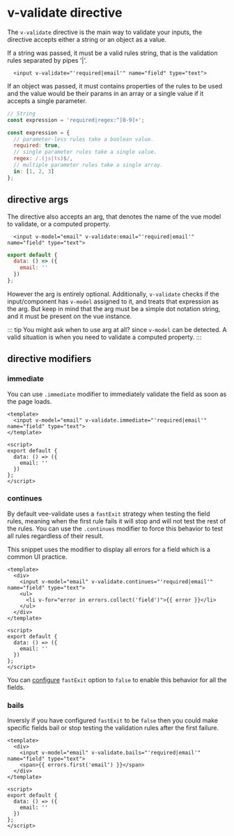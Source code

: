 # v-validate directive

The `v-validate` directive is the main way to validate your inputs, the directive accepts either a string or an object as a value.

If a string was passed, it must be a valid rules string, that is the validation rules separated by pipes '|'.

```vue
  <input v-validate="'required|email'" name="field" type="text">
```

If an object was passed, it must contains properties of the rules to be used and the value would be their params in an array or a single value if it accepts a single parameter.

```js
// String
const expression = 'required|regex:^[0-9]+';

const expression = {
  // parameter-less rules take a boolean value.
  required: true,
  // single parameter rules take a single value.
  regex: /.(js|ts)$/,
  // multiple parameter rules take a single array.
  in: [1, 2, 3]
};
```

## directive args

The directive also accepts an arg, that denotes the name of the vue model to validate, or a computed property.

```vue
  <input v-model="email" v-validate:email="'required|email'" name="field" type="text">
```

```js
export default {
  data: () => ({
    email: ''
  })
};
```

However the arg is entirely optional. Additionally, `v-validate` checks if the input/component has `v-model` assigned to it, and treats that expression as the arg. But keep in mind that the arg must be a simple dot notation string, and it must be present on the vue instance.

::: tip
  You might ask when to use arg at all? since `v-model` can be detected. A valid situation is when you need to validate a computed property.
:::

## directive modifiers

### immediate

You can use `.immediate` modifier to immediately validate the field as soon as the page loads.

```vue
<template>
  <input v-model="email" v-validate.immediate="'required|email'" name="field" type="text">
</template>

<script>
export default {
  data: () => ({
    email: ''
  })
};
</script>
```

### continues

By default vee-validate uses a `fastExit` strategy when testing the field rules, meaning when the first rule fails it will stop and will not test the rest of the rules. You can use the `.continues` modifier to force this behavior to test all rules regardless of their result.

This snippet uses the modifier to display all errors for a field which is a common UI practice.

```vue
<template>
  <div>
    <input v-model="email" v-validate.continues="'required|email'" name="field" type="text">
    <ul>
      <li v-for="error in errors.collect('field')">{{ error }}</li>
    </ul>
  </div>
</template>

<script>
export default {
  data: () => ({
    email: ''
  })
};
</script>
```

You can [configure](/configuration.md) `fastExit` option to `false` to enable this behavior for all the fields.

### bails

Inversly if you have configured `fastExit` to be `false` then you could make specific fields bail or stop testing the validation rules after the first failure.

```vue
<template>
  <div>
    <input v-model="email" v-validate.bails="'required|email'" name="field" type="text">
    <span>{{ errors.first('email') }}</span>
  </div>
</template>

<script>
export default {
  data: () => ({
    email: ''
  })
};
</script>
```